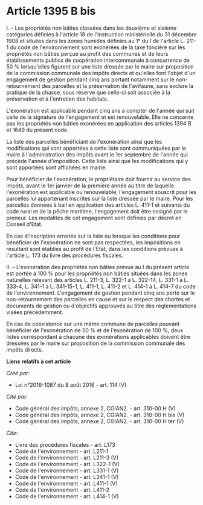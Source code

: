 # Article 1395 B bis

I. – Les propriétés non bâties classées dans les deuxième et sixième catégories définies à l'article 18 de l'instruction
ministérielle du 31 décembre 1908 et situées dans les zones humides définies au 1° du I de l'article L. 211-1 du code de
l'environnement sont exonérées de la taxe foncière sur les propriétés non bâties perçue au profit des communes et de leurs
établissements publics de coopération intercommunale à concurrence de 50 % lorsqu'elles figurent sur une liste dressée par le
maire sur proposition de la commission communale des impôts directs et qu'elles font l'objet d'un engagement de gestion
pendant cinq ans portant notamment sur le non-retournement des parcelles et la préservation de l'avifaune, sans exclure la
pratique de la chasse, sous réserve que celle-ci soit associée à la préservation et à l'entretien des habitats. 

L'exonération est applicable pendant cinq ans à compter de l'année qui suit celle de la signature de l'engagement et est
renouvelable. Elle ne concerne pas les propriétés non bâties exonérées en application des articles 1394 B et 1649 du présent
code. 

La liste des parcelles bénéficiant de l'exonération ainsi que les modifications qui sont apportées à cette liste sont
communiquées par le maire à l'administration des impôts avant le 1er septembre de l'année qui précède l'année d'imposition.
Cette liste ainsi que les modifications qui y sont apportées sont affichées en mairie. 

Pour bénéficier de l'exonération, le propriétaire doit fournir au service des impôts, avant le 1er janvier de la première
année au titre de laquelle l'exonération est applicable ou renouvelable, l'engagement souscrit pour les parcelles lui
appartenant inscrites sur la liste dressée par le maire. Pour les parcelles données à bail en application des articles L.
411-1 et suivants du code rural et de la pêche maritime, l'engagement doit être cosigné par le preneur. Les modalités de cet
engagement sont définies par décret en Conseil d'Etat. 

En cas d'inscription erronée sur la liste ou lorsque les conditions pour bénéficier de l'exonération ne sont pas respectées,
les impositions en résultant sont établies au profit de l'Etat, dans les conditions prévues à l'article L. 173 du livre des
procédures fiscales. 

II. – L'exonération des propriétés non bâties prévue au I du présent article est portée à 100 % pour les propriétés non
bâties situées dans les zones naturelles relevant des articles L. 211-3, L. 322-1 à L. 322-14, L. 331-1 à L. 333-4, L. 341-1
à L. 341-15-1, L. 411-1, L. 411-2 et L. 414-1 à L. 414-7 du code de l'environnement. L'engagement de gestion pendant cinq ans
porte sur le non-retournement des parcelles en cause et sur le respect des chartes et documents de gestion ou d'objectifs
approuvés au titre des réglementations visées précédemment. 

En cas de coexistence sur une même commune de parcelles pouvant bénéficier de l'exonération de 50 % et de l'exonération de
100 %, deux listes correspondant à chacune des exonérations applicables doivent être dressées par le maire sur proposition de
la commission communale des impôts directs.

**Liens relatifs à cet article**

_Créé par_:

  - Loi n°2016-1087 du 8 août 2016 - art. 114 (V)

_Cité par_:

  - Code général des impôts, annexe 2, CGIAN2. - art. 310-00 H (V)
  - Code général des impôts, annexe 2, CGIAN2. - art. 310-00 H bis (V)
  - Code général des impôts, annexe 2, CGIAN2. - art. 310-00 H ter (V)

_Cite_:

  - Livre des procédures fiscales - art. L173
  - Code de l'environnement - art. L211-1
  - Code de l'environnement - art. L211-3 (V)
  - Code de l'environnement - art. L322-1 (V)
  - Code de l'environnement - art. L331-1 (V)
  - Code de l'environnement - art. L341-1 (V)
  - Code de l'environnement - art. L411-1 (V)
  - Code de l'environnement - art. L411-2
  - Code de l'environnement - art. L414-1 (V)
